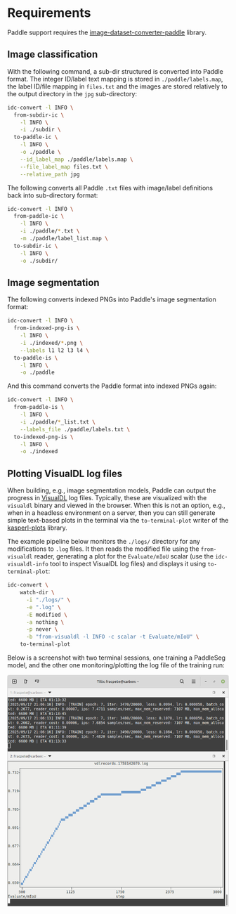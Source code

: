 # Requirements

Paddle support requires the [image-dataset-converter-paddle](https://github.com/waikato-datamining/image-dataset-converter-paddle) library.


## Image classification

With the following command, a sub-dir structured is converted into Paddle
format. The integer ID/label text mapping is stored in `./paddle/labels.map`,
the label ID/file mapping in `files.txt` and the images are stored relatively
to the output directory in the `jpg` sub-directory:

```bash
idc-convert -l INFO \
  from-subdir-ic \
    -l INFO \
    -i ./subdir \
  to-paddle-ic \
    -l INFO \
    -o ./paddle \
    --id_label_map ./paddle/labels.map \
    --file_label_map files.txt \
    --relative_path jpg
```

The following converts all Paddle `.txt` files with image/label definitions 
back into sub-directory format:

```bash
idc-convert -l INFO \
  from-paddle-ic \
    -l INFO \
    -i ./paddle/*.txt \
    -m ./paddle/label_list.map \
  to-subdir-ic \
    -l INFO \
    -o ./subdir/
```

## Image segmentation

The following converts indexed PNGs into Paddle's image segmentation format:

```bash
idc-convert -l INFO \
  from-indexed-png-is \
    -l INFO \
    -i ./indexed/*.png \
    --labels l1 l2 l3 l4 \
  to-paddle-is \
    -l INFO \
    -o ./paddle
```

And this command converts the Paddle format into indexed PNGs again:

```bash
idc-convert -l INFO \
  from-paddle-is \
    -l INFO \
    -i ./paddle/*_list.txt \
    --labels_file ./paddle/labels.txt \
  to-indexed-png-is \
    -l INFO \
    -o ./indexed
```

## Plotting VisualDL log files

When building, e.g., image segmentation models, Paddle can output the progress
in [VisualDL](https://github.com/PaddlePaddle/VisualDL) log files. Typically,
these are visualized with the `visualdl` binary and viewed in the browser.
When this is not an option, e.g., when in a headless environment on a server,
then you can still generate simple text-based plots in the terminal via
the `to-terminal-plot` writer of the [kasperl-plots](https://github.com/waikato-datamining/kasperl-plots) 
library.

The example pipeline below monitors the `./logs/` directory  for any 
modifications to `.log` files. It then reads the modified file using the 
`from-visualdl` reader, generating a plot for the `Evaluate/mIoU` scalar
(use the `idc-visualdl-info` tool to inspect VisualDL log files) and 
displays it using `to-terminal-plot`:

```bash
idc-convert \
    watch-dir \
      -i "./logs/" \
      -e ".log" \
      -E modified \
      -a nothing \
      -p never \
      -b "from-visualdl -l INFO -c scalar -t Evaluate/mIoU" \
    to-terminal-plot
```

Below is a screenshot with two terminal sessions, one training a PaddleSeg
model, and the other one monitoring/plotting the log file of the training run: 

![Example visualization of Paddle VisualDL log file using to-terminal-plot](img/paddle-visualdl-watchdir.png)
